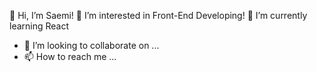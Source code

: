 👋 Hi, I’m Saemi!
👀 I’m interested in Front-End Developing! 
🌱 I’m currently learning React
- 💞️ I’m looking to collaborate on ...
- 📫 How to reach me ...
